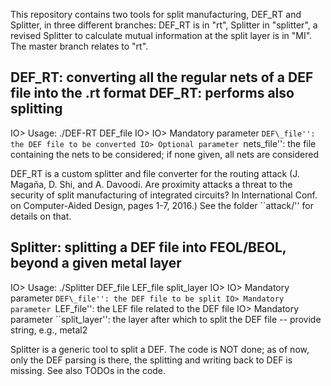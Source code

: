 This repository contains two tools for split manufacturing, DEF\_RT and Splitter, in three different branches: DEF\_RT is in "rt", Splitter in
"splitter", a revised Splitter to calculate mutual information at the split layer is in "MI". The master branch relates to "rt".

DEF\_RT: converting all the regular nets of a DEF file into the .rt format
DEF\_RT:  performs also splitting
-------------------------------------------------------------------------
IO> Usage: ./DEF-RT DEF\_file
IO>
IO> Mandatory parameter ``DEF\_file'': the DEF file to be converted
IO> Optional parameter ``nets\_file'': the file containing the nets to be considered; if none given, all nets are considered

DEF\_RT is a custom splitter and file converter for the routing attack (J. Magaña, D. Shi, and A. Davoodi. Are proximity attacks a threat to the
security of split manufacturing of integrated circuits? In International Conf.  on Computer-Aided Design, pages 1-7, 2016.) See
the folder ``attack/'' for details on that.

Splitter: splitting a DEF file into FEOL/BEOL, beyond a given metal layer
-------------------------------------------------------------------------
IO> Usage: ./Splitter DEF\_file LEF\_file split\_layer
IO>
IO> Mandatory parameter ``DEF\_file'': the DEF file to be split
IO> Mandatory parameter ``LEF\_file'': the LEF file related to the DEF file
IO> Mandatory parameter ``split\_layer'': the layer after which to split the DEF file -- provide string, e.g., metal2

Splitter is a generic tool to split a DEF. The code is NOT done; as of now, only the DEF parsing is there, the splitting and writing back to DEF
is missing. See also TODOs in the code.
